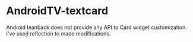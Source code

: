 # AndroidTV-textcard
Android leanback does not provide any API to Card widget customization. I've used reflection to made modifications.
